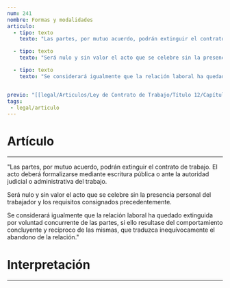 ```yaml
---
num: 241
nombre: Formas y modalidades
articulo: 
  - tipo: texto
    texto: "Las partes, por mutuo acuerdo, podrán extinguir el contrato de trabajo. El acto deberá formalizarse mediante escritura pública o ante la autoridad judicial o administrativa del trabajo."

  - tipo: texto
    texto: "Será nulo y sin valor el acto que se celebre sin la presencia personal del trabajador y los requisitos consignados precedentemente."

  - tipo: texto
    texto: "Se considerará igualmente que la relación laboral ha quedado extinguida por voluntad concurrente de las partes, si ello resultase del comportamiento concluyente y recíproco de las mismas, que traduzca inequívocamente el abandono de la relación."


previo: "[[legal/Articulos/Ley de Contrato de Trabajo/Título 12/Capítulo 3/Capítulo 3, De la extinción del contrato de trabajo por voluntad concurrente de las partes.md|Capítulo 3, De la extinción del contrato de trabajo por voluntad concurrente de las partes]]"
tags: 
 - legal/articulo
---
```

# Artículo
---
"Las partes, por mutuo acuerdo, podrán extinguir el contrato de trabajo. El acto deberá formalizarse mediante escritura pública o ante la autoridad judicial o administrativa del trabajo.

Será nulo y sin valor el acto que se celebre sin la presencia personal del trabajador y los requisitos consignados precedentemente.

Se considerará igualmente que la relación laboral ha quedado extinguida por voluntad concurrente de las partes, si ello resultase del comportamiento concluyente y recíproco de las mismas, que traduzca inequívocamente el abandono de la relación."

# Interpretación
---
